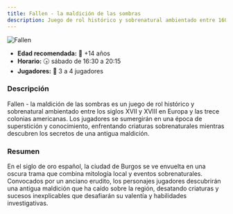 ```yaml
---
title: Fallen - la maldición de las sombras
description: Juego de rol histórico y sobrenatural ambientado entre 1600 y 1850 en Europa y las trece colonias americanas.
---
```


![Fallen](../fallen.jpg)

- **Edad recomendada:** 👻 +14 años
- **Horario:** 🕟 sábado de 16:30 a 20:15
- **Jugadores:** 🎲 3 a 4 jugadores

### Descripción

Fallen - la maldición de las sombras es un juego de rol histórico y sobrenatural ambientado entre los siglos XVII y XVIII en Europa y las trece colonias americanas. Los jugadores se sumergirán en una época de superstición y conocimiento, enfrentando criaturas sobrenaturales mientras descubren los secretos de una antigua maldición.

### Resumen

En el siglo de oro español, la ciudad de Burgos se ve envuelta en una oscura trama que combina mitología local y eventos sobrenaturales. Convocados por un anciano erudito, los personajes jugadores descubrirán una antigua maldición que ha caído sobre la región, desatando criaturas y sucesos inexplicables que desafiarán su valentía y habilidades investigativas.
